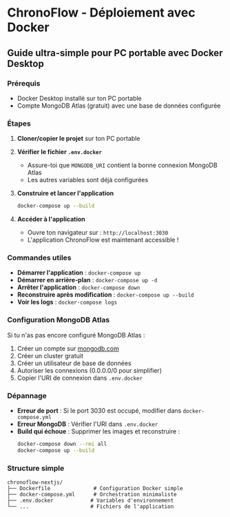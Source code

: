 # ChronoFlow - Déploiement avec Docker

## Guide ultra-simple pour PC portable avec Docker Desktop

### Prérequis
- Docker Desktop installé sur ton PC portable
- Compte MongoDB Atlas (gratuit) avec une base de données configurée

### Étapes

1. **Cloner/copier le projet** sur ton PC portable

2. **Vérifier le fichier `.env.docker`**
   - Assure-toi que `MONGODB_URI` contient la bonne connexion MongoDB Atlas
   - Les autres variables sont déjà configurées

3. **Construire et lancer l'application**
   ```bash
   docker-compose up --build
   ```

4. **Accéder à l'application**
   - Ouvre ton navigateur sur : `http://localhost:3030`
   - L'application ChronoFlow est maintenant accessible !

### Commandes utiles

- **Démarrer l'application** : `docker-compose up`
- **Démarrer en arrière-plan** : `docker-compose up -d`
- **Arrêter l'application** : `docker-compose down`
- **Reconstruire après modification** : `docker-compose up --build`
- **Voir les logs** : `docker-compose logs`

### Configuration MongoDB Atlas

Si tu n'as pas encore configuré MongoDB Atlas :

1. Créer un compte sur [mongodb.com](https://www.mongodb.com/cloud/atlas)
2. Créer un cluster gratuit
3. Créer un utilisateur de base de données
4. Autoriser les connexions (0.0.0.0/0 pour simplifier)
5. Copier l'URI de connexion dans `.env.docker`

### Dépannage

- **Erreur de port** : Si le port 3030 est occupé, modifier dans `docker-compose.yml`
- **Erreur MongoDB** : Vérifier l'URI dans `.env.docker`
- **Build qui échoue** : Supprimer les images et reconstruire :
  ```bash
  docker-compose down --rmi all
  docker-compose up --build
  ```

### Structure simple

```
chronoflow-nextjs/
├── Dockerfile              # Configuration Docker simple
├── docker-compose.yml      # Orchestration minimaliste
├── .env.docker            # Variables d'environnement
└── ...                    # Fichiers de l'application
```

